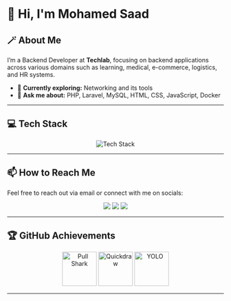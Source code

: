# 👋 Hi, I'm Mohamed Saad

## 🪄 About Me
I’m a Backend Developer at **Techlab**, focusing on backend applications across various domains such as learning, medical, e-commerce, logistics, and HR systems.

- 🌱 **Currently exploring:** Networking and its tools
- 💬 **Ask me about:** PHP, Laravel, MySQL, HTML, CSS, JavaScript, Docker

---

## 💻 Tech Stack

<p align="center">
  <img src="https://skillicons.dev/icons?i=php,laravel,html,css,js,mysql,docker" alt="Tech Stack" />
</p>

---

## 📫 How to Reach Me

Feel free to reach out via email or connect with me on socials:

<p align="center">
  <a href="mailto:mohamed.saadd288@gmail.com"><img src="https://img.shields.io/badge/Email-D14836?style=for-the-badge&logo=gmail&logoColor=white"></a>
  <a href="https://www.linkedin.com/in/mohamed-saad-6b7a2a282/"><img src="https://img.shields.io/badge/LinkedIn-%230077B5.svg?style=for-the-badge&logo=linkedin&logoColor=white"></a>
  <a href="https://www.youtube.com/@mohamedsaad5486"><img src="https://img.shields.io/badge/YouTube-%23FF0000.svg?style=for-the-badge&logo=YouTube&logoColor=white"></a>
</p>

---

## 🏆 GitHub Achievements

<p align="center">
  <!-- Pull Shark achievement, earned 4 times -->
  <img src="https://github.githubassets.com/assets/pull-shark-default-498c279a747d.png" height="80" alt="Pull Shark" title="Pull Shark (x4)" />
  <!-- Quickdraw achievement -->
  <img src="https://github.githubassets.com/assets/quickdraw-default-39c6aec8ff89.png" height="80" alt="Quickdraw" title="Quickdraw" />
  <!-- YOLO achievement -->
  <img src="https://github.githubassets.com/assets/yolo-default-be0bbff04951.png" height="80" alt="YOLO" title="YOLO" />
</p>

---

<!--
Feel free to add featured projects or more sections as your journey grows!
-->
